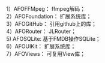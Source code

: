 1）AFOFFMpeg：      ffmpeg解码；                    
2）AFOFoundation：  扩展系统库；                   
3）AFOGitHub：      引用github上的库；                   
4）AFORouter：      JLRouter；                    
5) AFOSQLite:      基于FMDB操作SQLite；                    
6）AFOUIKit：       扩展系统库；                    
7）AFOViews：       可复用View库；
